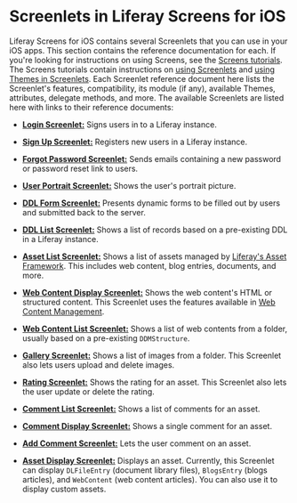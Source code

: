 # Screenlets in Liferay Screens for iOS [](id=screenlets-in-liferay-screens-for-ios)

Liferay Screens for iOS contains several Screenlets that you can use in your iOS 
apps. This section contains the reference documentation for each. If you're 
looking for instructions on using Screens, see the 
[Screens tutorials](/develop/tutorials/-/knowledge_base/7-0/mobile-apps-with-liferay-screens). 
The Screens tutorials contain instructions on 
[using Screenlets](/develop/tutorials/-/knowledge_base/7-0/using-screenlets-in-ios-apps) 
and 
[using Themes in Screenlets](/develop/tutorials/-/knowledge_base/7-0/using-themes-in-ios-screenlets). 
Each Screenlet reference document here lists the Screenlet's features, 
compatibility, its module (if any), available Themes, attributes, delegate 
methods, and more. The available Screenlets are listed here with links to their 
reference documents: 

- [**Login Screenlet:**](/develop/reference/-/knowledge_base/7-0/loginscreenlet-for-ios) 
  Signs users in to a Liferay instance.
  
- [**Sign Up Screenlet:**](/develop/reference/-/knowledge_base/7-0/signupscreenlet-for-ios) 
  Registers new users in a Liferay instance.
  
- [**Forgot Password Screenlet:**](/develop/reference/-/knowledge_base/7-0/forgotpasswordscreenlet-for-ios) 
  Sends emails containing a new password or password reset link to users.
  
- [**User Portrait Screenlet:**](/develop/reference/-/knowledge_base/7-0/userportraitscreenlet-for-ios) 
  Shows the user's portrait picture.
  
- [**DDL Form Screenlet:**](/develop/reference/-/knowledge_base/7-0/ddlformscreenlet-for-ios) 
  Presents dynamic forms to be filled out by users and submitted back to the server.
  
- [**DDL List Screenlet:**](/develop/reference/-/knowledge_base/7-0/ddllistscreenlet-for-ios) 
  Shows a list of records based on a pre-existing DDL in a Liferay instance.
  
- [**Asset List Screenlet:**](/develop/reference/-/knowledge_base/7-0/assetlistscreenlet-for-ios) 
  Shows a list of assets managed by 
  [Liferay's Asset Framework](/develop/tutorials/-/knowledge_base/7-0/asset-framework). 
  This includes web content, blog entries, documents, and more.
  
- [**Web Content Display Screenlet:**](/develop/reference/-/knowledge_base/7-0/webcontentdisplayscreenlet-for-ios) 
  Shows the web content's HTML or structured content. This Screenlet uses the 
  features available in 
  [Web Content Management](/discover/portal/-/knowledge_base/7-0/creating-web-content). 

- [**Web Content List Screenlet:**](/develop/reference/-/knowledge_base/7-0/web-content-list-screenlet-for-ios)
  Shows a list of web contents from a folder, usually based on a pre-existing 
  `DDMStructure`. 

- [**Gallery Screenlet:**](/develop/reference/-/knowledge_base/7-0/gallery-screenlet-for-ios) 
  Shows a list of images from a folder. This Screenlet also lets users upload 
  and delete images. 

- [**Rating Screenlet:**](/develop/reference/-/knowledge_base/7-0/rating-screenlet-for-ios) 
  Shows the rating for an asset. This Screenlet also lets the user update or 
  delete the rating. 

- [**Comment List Screenlet:**](/develop/reference/-/knowledge_base/7-0/comment-list-screenlet-for-ios) 
  Shows a list of comments for an asset. 

- [**Comment Display Screenlet:**](/develop/reference/-/knowledge_base/7-0/comment-display-screenlet-for-ios) 
  Shows a single comment for an asset. 

- [**Add Comment Screenlet:**](/develop/reference/-/knowledge_base/7-0/comment-add-screenlet-for-ios) 
  Lets the user comment on an asset. 

- [**Asset Display Screenlet:**](/develop/reference/-/knowledge_base/7-0/asset-display-screenlet-for-ios) 
  Displays an asset. Currently, this Screenlet can display `DLFileEntry` 
  (document library files), `BlogsEntry` (blogs articles), and `WebContent` (web 
  content articles). You can also use it to display custom assets. 
